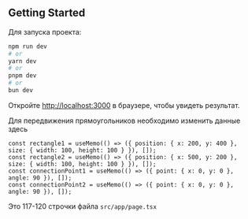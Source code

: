 ## Getting Started

Для запуска проекта:

```bash
npm run dev
# or
yarn dev
# or
pnpm dev
# or
bun dev
```

Откройте [http://localhost:3000](http://localhost:3000) в браузере, чтобы увидеть результат.

Для передвижения прямоугольников необходимо изменить данные здесь

```tsx
const rectangle1 = useMemo(() => ({ position: { x: 200, y: 400 }, size: { width: 100, height: 100 } }), []);
const rectangle2 = useMemo(() => ({ position: { x: 500, y: 200 }, size: { width: 100, height: 100 } }), []);
const connectionPoint1 = useMemo(() => ({ point: { x: 0, y: 0 }, angle: 90 }), []);
const connectionPoint2 = useMemo(() => ({ point: { x: 0, y: 0 }, angle: 90 }), []);
```
Это 117-120 строчки файла `src/app/page.tsx`

